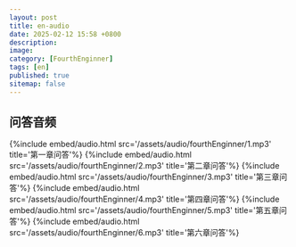 ```yaml
---
layout: post
title: en-audio
date: 2025-02-12 15:58 +0800
description:
image:
category: [FourthEnginner]
tags: [en]
published: true
sitemap: false
---
```


## 问答音频
{%include embed/audio.html  src='/assets/audio/fourthEnginner/1.mp3'  title='第一章问答'%}
{%include embed/audio.html  src='/assets/audio/fourthEnginner/2.mp3'  title='第二章问答'%}
{%include embed/audio.html  src='/assets/audio/fourthEnginner/3.mp3'  title='第三章问答'%}
{%include embed/audio.html  src='/assets/audio/fourthEnginner/4.mp3'  title='第四章问答'%}
{%include embed/audio.html  src='/assets/audio/fourthEnginner/5.mp3'  title='第五章问答'%}
{%include embed/audio.html  src='/assets/audio/fourthEnginner/6.mp3'  title='第六章问答'%}